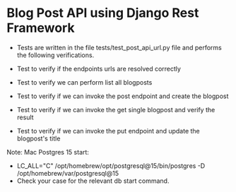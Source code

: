 # Blog Post API using Django Rest Framework

- Tests are written in the file tests/test_post_api_url.py file and performs the following verifications.

- Test to verify if the endpoints urls are resolved correctly

- Test to verify we can perform list all blogposts

- Test to verify if we can invoke the post endpoint and create the blogpost

- Test to verify if we can invoke the get single blogpost and verify the result

- Test to verify if we can invoke the put endpoint and update the blogpost's title

Note: Mac Postgres 15 start:

- LC_ALL="C" /opt/homebrew/opt/postgresql@15/bin/postgres -D /opt/homebrew/var/postgresql@15
- Check your case for the relevant db start command.
